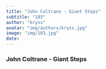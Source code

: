 ```yaml
---
title: "John Coltrane - Giant Steps"
subtitle: "103"
author: "kryss"
avatar: "img/authors/kryss.jpg"
image: "img/103.jpg"
date:
---
```


### John Coltrane - Giant Steps
